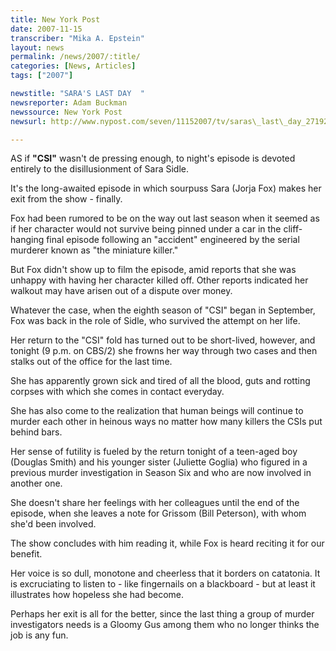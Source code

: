 ```yaml
---
title: New York Post
date: 2007-11-15
transcriber: "Mika A. Epstein"
layout: news
permalink: /news/2007/:title/
categories: [News, Articles]
tags: ["2007"]

newstitle: "SARA'S LAST DAY  "
newsreporter: Adam Buckman
newssource: New York Post
newsurl: http://www.nypost.com/seven/11152007/tv/saras\_last\_day_271927.htm

---
```

AS if **"CSI"** wasn't de pressing enough, to night's episode is devoted entirely to the disillusionment of Sara Sidle.

It's the long-awaited episode in which sourpuss Sara (Jorja Fox) makes her exit from the show - finally.

Fox had been rumored to be on the way out last season when it seemed as if her character would not survive being pinned under a car in the cliff- hanging final episode following an "accident" engineered by the serial murderer known as "the miniature killer."

But Fox didn't show up to film the episode, amid reports that she was unhappy with having her character killed off. Other reports indicated her walkout may have arisen out of a dispute over money.

Whatever the case, when the eighth season of "CSI" began in September, Fox was back in the role of Sidle, who survived the attempt on her life.

Her return to the "CSI" fold has turned out to be short-lived, however, and tonight (9 p.m. on CBS/2) she frowns her way through two cases and then stalks out of the office for the last time.

She has apparently grown sick and tired of all the blood, guts and rotting corpses with which she comes in contact everyday.

She has also come to the realization that human beings will continue to murder each other in heinous ways no matter how many killers the CSIs put behind bars.

Her sense of futility is fueled by the return tonight of a teen-aged boy (Douglas Smith) and his younger sister (Juliette Goglia) who figured in a previous murder investigation in Season Six and who are now involved in another one.

She doesn't share her feelings with her colleagues until the end of the episode, when she leaves a note for Grissom (Bill Peterson), with whom she'd been involved.

The show concludes with him reading it, while Fox is heard reciting it for our benefit.

Her voice is so dull, monotone and cheerless that it borders on catatonia. It is excruciating to listen to - like fingernails on a blackboard - but at least it illustrates how hopeless she had become.

Perhaps her exit is all for the better, since the last thing a group of murder investigators needs is a Gloomy Gus among them who no longer thinks the job is any fun.
